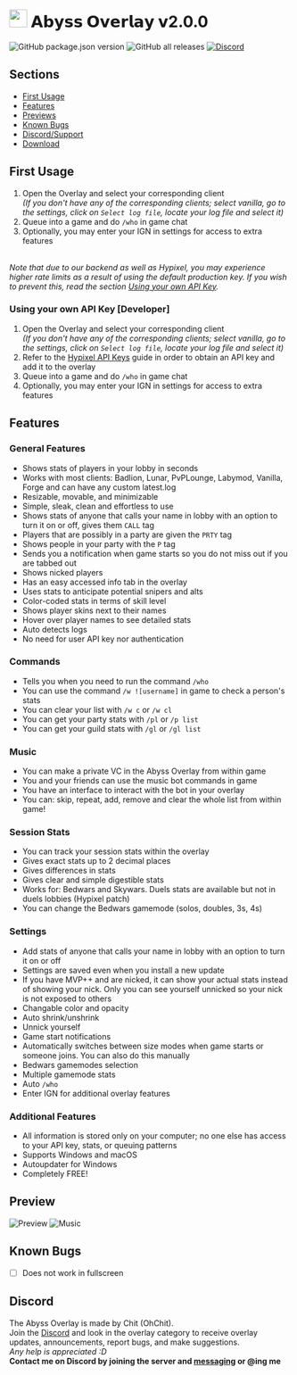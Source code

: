 # <img src="https://user-images.githubusercontent.com/61895718/111565782-5ced2900-8772-11eb-9c43-c8801fc2a1a8.png" width="32px"> 𝗔𝗯𝘆𝘀𝘀 𝗢𝘃𝗲𝗿𝗹𝗮𝘆 𝘃2.0.0

![GitHub package.json version](https://img.shields.io/github/package-json/v/Chit132/abyss-overlay) ![GitHub all releases](https://img.shields.io/github/downloads/Chit132/abyss-overlay/total) [![Discord](https://dcbadge.vercel.app/api/server/eDnHTT3aBS?style=flat/discord/822639649247592528?color=7289DA&label=Discord)](https://discord.gg/eDnHTT3aBS)

## Sections
- [First Usage](#first-usage)
- [Features](#features)
- [Previews](#preview)
- [Known Bugs](#known-bugs)
- [Discord/Support](#discord)
- [Download](https://github.com/Chit132/abyss-overlay/releases/latest)

## First Usage

1. Open the Overlay and select your corresponding client <br> *(If you don't have any of the corresponding clients; select vanilla, go to the settings, click on `Select log file`, locate your log file and select it)*
2. Queue into a game and do `/who` in game chat
3. Optionally, you may enter your IGN in settings for access to extra features

<br>_Note that due to our backend as well as Hypixel, you may experience higher rate limits as a result of using the default production key. If you wish to prevent this, read the section [Using your own API Key](#Using-your-own-API-Key-[Developer])._


### Using your own API Key [Developer]
1. Open the Overlay and select your corresponding client <br> *(If you don't have any of the corresponding clients; select vanilla, go to the settings, click on `Select log file`, locate your log file and select it)*
2. Refer to the [Hypixel API Keys](https://github.com/Chit132/abyss-overlay/wiki/Hypixel-API-Keys-Guide) guide in order to obtain an API key and add it to the overlay
3. Queue into a game and do `/who` in game chat
4. Optionally, you may enter your IGN in settings for access to extra features

## Features
### General Features
- Shows stats of players in your lobby in seconds
- Works with most clients: Badlion, Lunar, PvPLounge, Labymod, Vanilla, Forge and can have any custom latest.log
- Resizable, movable, and minimizable
- Simple, sleak, clean and effortless to use
- Shows stats of anyone that calls your name in lobby with an option to turn it on or off, gives them `CALL` tag
- Players that are possibly in a party are given the `PRTY` tag
- Shows people in your party with the `P` tag
- Sends you a notification when game starts so you do not miss out if you are tabbed out
- Shows nicked players
- Has an easy accessed info tab in the overlay
- Uses stats to anticipate potential snipers and alts
- Color-coded stats in terms of skill level
- Shows player skins next to their names
- Hover over player names to see detailed stats
- Auto detects logs
- No need for user API key nor authentication
### Commands
- Tells you when you need to run the command `/who`
- You can use the command `/w ![username]` in game to check a person's stats
- You can clear your list with `/w c` or `/w cl`
- You can get your party stats with `/pl` or `/p list`
- You can get your guild stats with `/gl` or `/gl list`
### Music
- You can make a private VC in the Abyss Overlay from within game
- You and your friends can use the music bot commands in game
- You have an interface to interact with the bot in your overlay
- You can: skip, repeat, add, remove and clear the whole list from within game!
### Session Stats
- You can track your session stats within the overlay
- Gives exact stats up to 2 decimal places
- Gives differences in stats
- Gives clear and simple digestible stats
- Works for: Bedwars and Skywars. Duels stats are available but not in duels lobbies (Hypixel patch)
- You can change the Bedwars gamemode (solos, doubles, 3s, 4s)
### Settings
- Add stats of anyone that calls your name in lobby with an option to turn it on or off
- Settings are saved even when you install a new update
- If you have MVP++ and are nicked, it can show your actual stats instead of showing your nick. Only you can see yourself unnicked so your nick is not exposed to others
- Changable color and opacity
- Auto shrink/unshrink
- Unnick yourself
- Game start notifications
- Automatically switches between size modes when game starts or someone joins. You can also do this manually
- Bedwars gamemodes selection
- Multiple gamemode stats
- Auto `/who`
- Enter IGN for additional overlay features
### Additional Features
- All information is stored only on your computer; no one else has access to your API key, stats, or queuing patterns
- Supports Windows and macOS
- Autoupdater for Windows
- Completely FREE!

## Preview
![Preview](https://cdn.discordapp.com/attachments/823321640594309201/1138124786304811059/image.png)
![Music](https://camo.githubusercontent.com/fdcd192cc5afcbe84fa8d7875c56b79c6d684c72a7a97632d03e637ea3fabe2e/68747470733a2f2f63646e2e646973636f72646170702e636f6d2f6174746163686d656e74732f3832343035303636343931323731353831362f3931333230303434383439343737323235342f756e6b6e6f776e2e706e67)

## Known Bugs

- [ ] Does not work in fullscreen

## Discord

The Abyss Overlay is made by Chit (OhChit). <br>
Join the [Discord](https://discord.gg/eDnHTT3aBS) and look in the overlay category to receive overlay updates, announcements, report bugs, and make suggestions. <br>
*Any help is appreciated :D* <br>
**Contact me on Discord by joining the server and [messaging](https://discord.com/users/338395595599249409) or @ing me**
